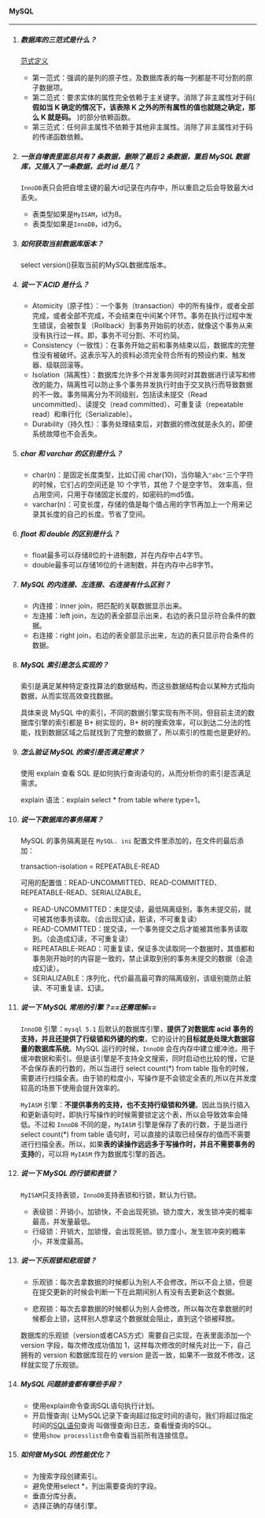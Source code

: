 #### MySQL

***

1. #####  数据库的三范式是什么？

   [范式定义]( https://www.cnblogs.com/hxphp/p/7001947.html )

   - 第一范式：强调的是列的原子性，及数据库表的每一列都是不可分割的原子数据项。
   - 第二范式：要求实体的属性完全依赖于主关键字。消除了非主属性对于码( **假如当 K 确定的情况下，该表除 K 之外的所有属性的值也就随之确定，那么 K 就是码。** )的部分依赖函数。
   - 第三范式：任何非主属性不依赖于其他非主属性。消除了非主属性对于码的传递函数依赖。

2. ##### 一张自增表里面总共有 7 条数据，删除了最后 2 条数据，重启 MySQL 数据库，又插入了一条数据，此时 id 是几？

   `InnoDB`表只会把自增主键的最大id记录在内存中，所以重启之后会导致最大id丢失。

   - 表类型如果是`MyISAM`，id为8。
   - 表类型如果是`InnoDB`，id为6。

3. ##### 如何获取当前数据库版本？

   select version()获取当前的MySQL数据库版本。

4. ##### 说一下 ACID 是什么？

   - Atomicity（原子性）：一个事务（transaction）中的所有操作，或者全部完成，或者全部不完成，不会结束在中间某个环节。事务在执行过程中发生错误，会被恢复（Rollback）到事务开始前的状态，就像这个事务从来没有执行过一样。即，事务不可分割、不可约简。 
   - Consistency（一致性）：在事务开始之前和事务结束以后，数据库的完整性没有被破坏。这表示写入的资料必须完全符合所有的预设约束、触发器、级联回滚等。 
   - Isolation（隔离性）：数据库允许多个并发事务同时对其数据进行读写和修改的能力，隔离性可以防止多个事务并发执行时由于交叉执行而导致数据的不一致。事务隔离分为不同级别，包括读未提交（Read uncommitted）、读提交（read committed）、可重复读（repeatable read）和串行化（Serializable）。 
   - Durability（持久性）：事务处理结束后，对数据的修改就是永久的，即便系统故障也不会丢失。

5. ##### char 和 varchar 的区别是什么？

   - char(n)：是固定长度类型，比如订阅 char(10)，当你输入`"abc"`三个字符的时候，它们占的空间还是 10 个字节，其他 7 个是空字节。 效率高，但占用空间，只用于存储固定长度的，如密码的md5值。
   - varchar(n)：可变长度，存储的值是每个值占用的字节再加上一个用来记录其长度的自己的长度。节省了空间。

6. ##### float 和 double 的区别是什么？

   - float最多可以存储8位的十进制数，并在内存中占4字节。
   - double最多可以存储16位的十进制数，并在内存中占8字节。

7. ##### MySQL 的内连接、左连接、右连接有什么区别？

   - 内连接：inner join，把匹配的关联数据显示出来。
   - 左连接：left join，左边的表全部显示出来，右边的表只显示符合条件的数据。
   - 右连接：right join，右边的表全部显示出来，左边的表只显示符合条件的数据。

8. ##### MySQL 索引是怎么实现的？

   索引是满足某种特定查找算法的数据结构，而这些数据结构会以某种方式指向数据，从而实现高效查找数据。

   具体来说 MySQL 中的索引，不同的数据引擎实现有所不同，但目前主流的数据库引擎的索引都是 B+ 树实现的，B+ 树的搜索效率，可以到达二分法的性能，找到数据区域之后就找到了完整的数据了，所以索引的性能也是更好的。

9. ##### 怎么验证 MySQL 的索引是否满足需求？

   使用 explain 查看 SQL 是如何执行查询语句的，从而分析你的索引是否满足需求。

   explain 语法：explain select * from table where type=1。

10. ##### 说一下数据库的事务隔离？

    MySQL 的事务隔离是在 `MySQL. ini` 配置文件里添加的，在文件的最后添加：

    transaction-isolation = REPEATABLE-READ

    可用的配置值：READ-UNCOMMITTED、READ-COMMITTED、REPEATABLE-READ、SERIALIZABLE。

    - READ-UNCOMMITTED：未提交读，最低隔离级别，事务未提交前，就可被其他事务读取。（会出现幻读，脏读，不可重复读）
    - READ-COMMITTED：提交读，一个事务提交之后才能被其他事务读取到。（会造成幻读，不可重复读）
    - REPEATABLE-READ：可重复读，保证多次读取同一个数据时，其值都和事务刚开始时的内容是一致的，禁止读取到别的事务未提交的数据（会造成幻读）。
    - SERIALIZABLE：序列化，代价最高最可靠的隔离级别，该级别能防止脏读、不可重复读、幻读。

11. ##### 说一下 MySQL 常用的引擎？==还需理解==

    `InnoDB` 引擎：`mysql 5.1` 后默认的数据库引擎，**提供了对数据库 acid 事务的支持，并且还提供了行级锁和外键的约束**，它的设计的**目标就是处理大数据容量的数据库系统**。MySQL 运行的时候，`InnoDB` 会在内存中建立缓冲池，用于缓冲数据和索引。但是该引擎是不支持全文搜索，同时启动也比较的慢，它是不会保存表的行数的，所以当进行 select count(*) from table 指令的时候，需要进行扫描全表。由于锁的粒度小，写操作是不会锁定全表的,所以在并发度较高的场景下使用会提升效率的。

    `MyIASM` 引擎：**不提供事务的支持，也不支持行级锁和外键**。因此当执行插入和更新语句时，即执行写操作的时候需要锁定这个表，所以会导致效率会降低。不过和 `InnoDB` 不同的是，`MyIASM` 引擎是保存了表的行数，于是当进行 select count(*) from table 语句时，可以直接的读取已经保存的值而不需要进行扫描全表。所以，如果**表的读操作远远多于写操作时，并且不需要事务的支持**的，可以将 `MyIASM` 作为数据库引擎的首选。

12. ##### 说一下 MySQL 的行锁和表锁？

    `MyISAM`只支持表锁，`InnoDB`支持表锁和行锁，默认为行锁。

    - 表级锁：开销小，加锁快，不会出现死锁。锁力度大，发生锁冲突的概率最高，并发量最低。
    - 行级锁：开销大，加锁慢，会出现死锁。锁力度小，发生锁冲突的概率小，并发度最高。

13. ##### 说一下乐观锁和悲观锁？

    - 乐观锁：每次去拿数据的时候都认为别人不会修改，所以不会上锁，但是在提交更新的时候会判断一下在此期间别人有没有去更新这个数据。

    - 悲观锁：每次去拿数据的时候都认为别人会修改，所以每次在拿数据的时候都会上锁，这样别人想拿这个数据就会阻止，直到这个锁被释放。

    数据库的乐观锁（version或者CAS方式）需要自己实现，在表里面添加一个 version 字段，每次修改成功值加 1，这样每次修改的时候先对比一下，自己拥有的 version 和数据库现在的 version 是否一致，如果不一致就不修改，这样就实现了乐观锁。

14. ##### MySQL 问题排查都有哪些手段？

    - 使用explain命令查询SQL语句执行计划。
    - 开启慢查询( 让MySQL记录下查询超过指定时间的语句，我们将超过指定时间的[SQL语句](https://baike.baidu.com/item/SQL语句/5714895)查询 叫做慢查询)日志，查看慢查询的SQL。
    - 使用`show processlist`命令查看当前所有连接信息。

15. ##### 如何做 MySQL 的性能优化？

    - 为搜索字段创建索引。
    - 避免使用select *，列出需要查询的字段。
    - 垂直分库分表。
    - 选择正确的存储引擎。